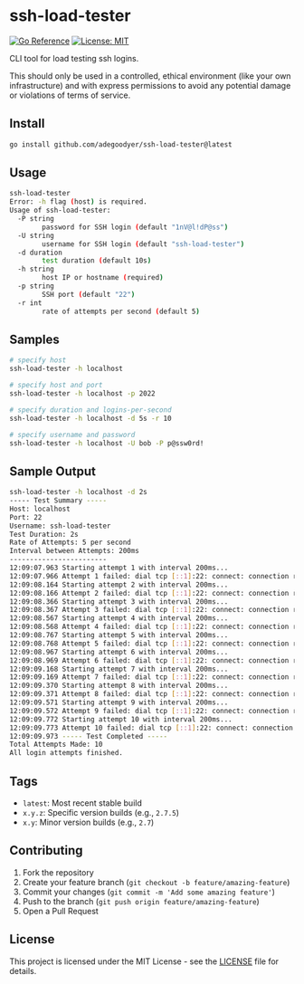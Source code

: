 # ssh-load-tester

[![Go Reference](https://pkg.go.dev/badge/github.com/adegoodyer/ssh-load-tester.svg)](https://pkg.go.dev/github.com/adegoodyer/ssh-load-tester)
[![License: MIT](https://img.shields.io/badge/License-MIT-yellow.svg)](https://opensource.org/licenses/MIT)

CLI tool for load testing ssh logins.

This should only be used in a controlled, ethical environment (like your own infrastructure) and with express permissions to avoid any potential damage or violations of terms of service.

## Install

```bash
go install github.com/adegoodyer/ssh-load-tester@latest
```

## Usage
```bash
ssh-load-tester
Error: -h flag (host) is required.
Usage of ssh-load-tester:
  -P string
        password for SSH login (default "1nV@l!dP@ss")
  -U string
        username for SSH login (default "ssh-load-tester")
  -d duration
        test duration (default 10s)
  -h string
        host IP or hostname (required)
  -p string
        SSH port (default "22")
  -r int
        rate of attempts per second (default 5)
```

## Samples
```bash
# specify host
ssh-load-tester -h localhost

# specify host and port
ssh-load-tester -h localhost -p 2022

# specify duration and logins-per-second
ssh-load-tester -h localhost -d 5s -r 10

# specify username and password
ssh-load-tester -h localhost -U bob -P p@ssw0rd!
```

## Sample Output
```bash
ssh-load-tester -h localhost -d 2s
----- Test Summary -----
Host: localhost
Port: 22
Username: ssh-load-tester
Test Duration: 2s
Rate of Attempts: 5 per second
Interval between Attempts: 200ms
------------------------
12:09:07.963 Starting attempt 1 with interval 200ms...
12:09:07.966 Attempt 1 failed: dial tcp [::1]:22: connect: connection refused
12:09:08.164 Starting attempt 2 with interval 200ms...
12:09:08.166 Attempt 2 failed: dial tcp [::1]:22: connect: connection refused
12:09:08.366 Starting attempt 3 with interval 200ms...
12:09:08.367 Attempt 3 failed: dial tcp [::1]:22: connect: connection refused
12:09:08.567 Starting attempt 4 with interval 200ms...
12:09:08.568 Attempt 4 failed: dial tcp [::1]:22: connect: connection refused
12:09:08.767 Starting attempt 5 with interval 200ms...
12:09:08.768 Attempt 5 failed: dial tcp [::1]:22: connect: connection refused
12:09:08.967 Starting attempt 6 with interval 200ms...
12:09:08.969 Attempt 6 failed: dial tcp [::1]:22: connect: connection refused
12:09:09.168 Starting attempt 7 with interval 200ms...
12:09:09.169 Attempt 7 failed: dial tcp [::1]:22: connect: connection refused
12:09:09.370 Starting attempt 8 with interval 200ms...
12:09:09.371 Attempt 8 failed: dial tcp [::1]:22: connect: connection refused
12:09:09.571 Starting attempt 9 with interval 200ms...
12:09:09.572 Attempt 9 failed: dial tcp [::1]:22: connect: connection refused
12:09:09.772 Starting attempt 10 with interval 200ms...
12:09:09.773 Attempt 10 failed: dial tcp [::1]:22: connect: connection refused
12:09:09.973 ----- Test Completed -----
Total Attempts Made: 10
All login attempts finished.
```

## Tags

- `latest`: Most recent stable build
- `x.y.z`: Specific version builds (e.g., `2.7.5`)
- `x.y`: Minor version builds (e.g., `2.7`)

## Contributing

1. Fork the repository
2. Create your feature branch (`git checkout -b feature/amazing-feature`)
3. Commit your changes (`git commit -m 'Add some amazing feature'`)
4. Push to the branch (`git push origin feature/amazing-feature`)
5. Open a Pull Request

## License

This project is licensed under the MIT License - see the [LICENSE](LICENSE) file for details.
